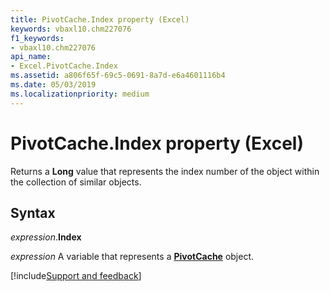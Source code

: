 ```yaml
---
title: PivotCache.Index property (Excel)
keywords: vbaxl10.chm227076
f1_keywords:
- vbaxl10.chm227076
api_name:
- Excel.PivotCache.Index
ms.assetid: a806f65f-69c5-0691-8a7d-e6a4601116b4
ms.date: 05/03/2019
ms.localizationpriority: medium
---
```



# PivotCache.Index property (Excel)

Returns a **Long** value that represents the index number of the object within the collection of similar objects.


## Syntax

_expression_.**Index**

_expression_ A variable that represents a **[PivotCache](Excel.PivotCache.md)** object.




[!include[Support and feedback](~/includes/feedback-boilerplate.md)]
